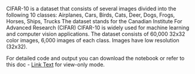 CIFAR-10 is a dataset that consists of several images divided into the following 10 classes: 
Airplanes, Cars, Birds, Cats, Deer, Dogs, Frogs, Horses, Ships, Trucks
The dataset stands for the Canadian Institute For Advanced Research (CIFAR)
CIFAR-10 is widely used for machine learning and computer vision applications. 
The dataset consists of 60,000 32x32 color images, 6,000 images of each class.
Images have low resolution (32x32). 

For detailed code and output you can download the notebook or refer to this doc - [Link Text](CNN-Model-CIFAR10.pdf) for view-only mode.
